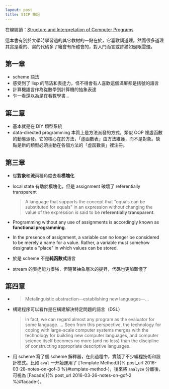 ```yaml
---
layout: post
title: SICP 筆記
---
```


在線閱讀：[Structure and Interpretation of Computer Programs](http://sarabander.github.io/sicp/)

這本書有別於大學時學習過的其它教材的一點在於，它喜歡講道理。然而很多道理其實是看的、寫的代碼多了纔會有所體會的，對入門而言或許猶如過眼雲煙。

## 第一章

- scheme 語法
- 感受到了 lisp 的簡洁和表逹力，怪不得會有人喜歡這個滿屏都是括號的語言
- 計算機語言作為從數學到計算機的抽象表達
- 乍一看還以為是在看數學書…

## 第二章

- 基本就是在 DIY 類型系統
- data-directed programming 本質上是方法派發的方式，類似 OOP 裡虛函數的動態派發。它的核心在於方法，「虛函數表」由方法維護，而不是對象。缺點是新的類型必須主動在各個方法的「虚函數表」裡注冊。

## 第三章

- 從**對象**和**流**兩種角度去看**模塊化**
- local state 有助於模塊化，但是 assignment 破壞了 referentially transparent

  > A language that supports the concept that "equals can be substituted for equals" in an expression without changing the value of the expression is said to be **referentially transparent**.

- Programming without any use of assignments is accordingly known as **functional programming**.
- In the presence of assignment, a variable can no longer be considered to be merely a name for a value. Rather, a variable must somehow designate a "place" in which values can be stored.
- 於是 scheme 不是**純函數式**語言
- stream 的表逹能力很強，但隨著抽象層次的提昇，代碼也更加難懂了

## 第四章

- > Metalinguistic abstraction—establishing new languages—...
- 構建程序可以看作是在構建解決特定問題的語言（DSL）

  > In fact, we can regard almost any program as the evaluator for some language. ... Seen from this perspective, the technology for coping with large-scale computer systems merges with the technology for building new computer languages, and computer science itself becomes no more (and no less) than the discipline of constructing appropriate descriptive languages.

- 用 scheme 寫了個 scheme 解釋器，在此過程中，實踐了不少編程技術和設計模式。比如 `eval` 一开始運用了 [Template Method]({% post_url 2016-03-28-notes-on-gof-3 %}#template-method-)，後來將 `analyze` 分離後，可視為 [Facade]({% post_url 2016-03-26-notes-on-gof-2 %}#facade-)。
